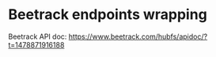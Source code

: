 # Beetrack endpoints wrapping

Beetrack API doc: https://www.beetrack.com/hubfs/apidoc/?t=1478871916188

